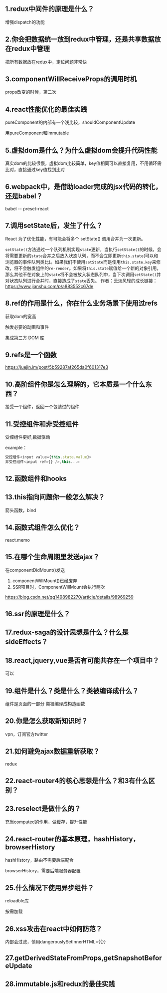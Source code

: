 ## 1.redux中间件的原理是什么？

增强dispatch的功能

## 2.你会把数据统一放到redux中管理，还是共享数据放在redux中管理

把所有数据放在redux中，定位问题非常快

## 3.componentWillReceiveProps的调用时机

props改变的时候，第二次

## 4.react性能优化的最佳实践

pureComponent的内部有一个浅比较，shouldComponentUpdate

用pureComponent和Immutable

## 5.虚拟dom是什么？为什么虚拟dom会提升代码性能

真实dom的比较很慢，虚拟dom比较简单，key值相同可以直接复用，不用循环需比对，直接通过key值找到比对

## 6.webpack中，是借助loader完成的jsx代码的转化，还是babel？

babel -- preset-react

## 7.调用setState后，发生了什么？

React 为了优化性能，有可能会将多个 setState() 调用合并为一次更新。

`setState()`方法通过一个队列机制实现`state`更新，当执行`setState()`的时候，会将需要更新的`state`合并之后放入状态队列，而不会立即更新`this.state`(可以和浏览器的事件队列类比)。如果我们不使用`setState`而是使用`this.state.key`来修改，将不会触发组件的`re-render`。如果将`this.state`赋值给一个新的对象引用，那么其他不在对象上的`state`将不会被放入状态队列中，当下次调用`setState()`并对状态队列进行合并时，直接造成了`state`丢失。
作者：云淡风轻的成长链接：https://www.jianshu.com/p/a883552c67de

## 8.ref的作用是什么，你在什么业务场景下使用过refs

获取dom的宽高

触发必要的动画和事件

集成第三方 DOM 库

## 9.refs是一个函数

https://juejin.im/post/5b59287af265da0f601317e3

## 10.高阶组件你是怎么理解的，它本质是一个什么东西？

接受一个组件，返回一个包装过的组件

## 11.受控组件和非受控组件

受控组件更好,数据驱动

example：

```javascript
受控组件<input value={this.state.value}>
非受控组件<input ref={} />,this...=
```

## 12.函数组件和hooks

## 13.this指向问题你一般怎么解决？

箭头函数，bind

## 14.函数式组件怎么优化？

react.memo

## 15.在哪个生命周期里发送ajax？

在componentDidMount()发送

1. componentWillMount()已经废弃
2. SSR项目时，ComponentWillMount会执行两次

https://blog.csdn.net/qq1498982270/article/details/98969259

## 16.ssr的原理是什么？

## 17.redux-saga的设计思想是什么？什么是sideEffects？

## 18.react,jquery,vue是否有可能共存在一个项目中？

可以

## 19.组件是什么？类是什么？类被编译成什么？

组件是页面的一部分
类被编译成构造函数

## 20.你是怎么获取新知识时？

vpn，订阅官方twitter

## 21.如何避免ajax数据重新获取？

redux

## 22.react-router4的核心思想是什么？和3有什么区别？

## 23.reselect是做什么的？

充当computed的作用，做缓存，提升性能

## 24.react-router的基本原理，hashHistory，browserHistory

hashHistory，路由不需要后端配合

browserHistory，需要后端服务器配置

## 25.什么情况下使用异步组件？

reloadble库

按需加载

## 26.xss攻击在react中如何防范？

内部会过滤，慎用dangerouslySetInnerHTML={{}}

## 27.getDerivedStateFromProps,getSnapshotBeforeUpdate

## 28.immutable.js和redux的最佳实践

